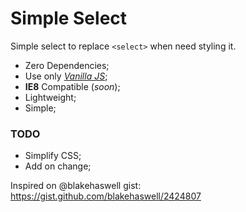 # Simple Select

Simple select to replace `<select>` when need styling it.

- Zero Dependencies;
- Use only *[Vanilla JS](http://vanilla-js.com/)*;
- **IE8** Compatible (*soon*);
- Lightweight;
- Simple;

### TODO
- Simplify CSS;
- Add on change;

Inspired on @blakehaswell gist: https://gist.github.com/blakehaswell/2424807
